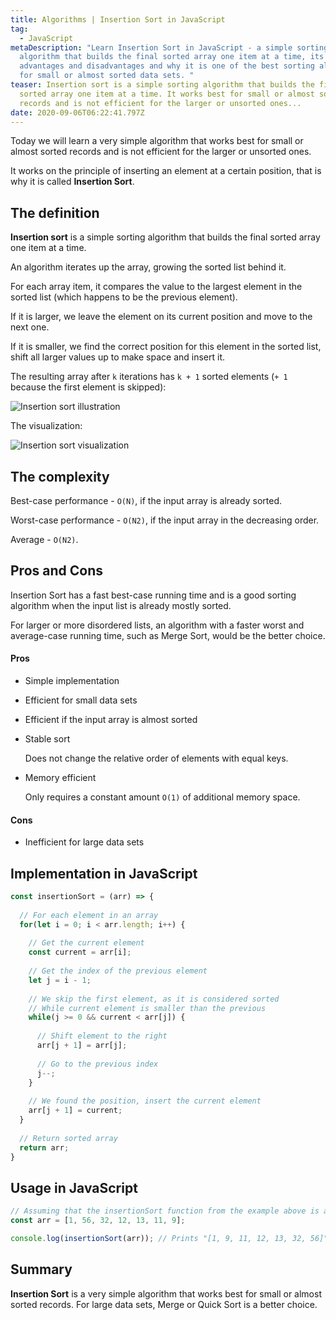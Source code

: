 ```yaml
---
title: Algorithms | Insertion Sort in JavaScript
tag:
  - JavaScript
metaDescription: "Learn Insertion Sort in JavaScript - a simple sorting
  algorithm that builds the final sorted array one item at a time, its
  advantages and disadvantages and why it is one of the best sorting algorithms
  for small or almost sorted data sets. "
teaser: Insertion sort is a simple sorting algorithm that builds the final
  sorted array one item at a time. It works best for small or almost sorted
  records and is not efficient for the larger or unsorted ones...
date: 2020-09-06T06:22:41.797Z
---
```

Today we will learn a very simple algorithm that works best for small or almost sorted records and is not efficient for the larger or unsorted ones.

It works on the principle of inserting an element at a certain position, that is why it is called **Insertion Sort**.

## The definition

**Insertion sort** is a simple sorting algorithm that builds the final sorted array one item at a time.

An algorithm iterates up the array, growing the sorted list behind it.

For each array item, it compares the value to the largest element in the sorted list (which happens to be the previous element).

If it is larger, we leave the element on its current position and move to the next one.

If it is smaller, we find the correct position for this element in the sorted list, shift all larger values up to make space and insert it.

The resulting array after `k` iterations has `k + 1` sorted elements (`+ 1` because the first element is skipped):

![Insertion sort illustration](/img/insertion-sort-example-300px.gif "Insertion sort illustration")

The visualization:

![Insertion sort visualization](/img/insertion_sort_animation.gif "Insertion sort visualization")

## The complexity

Best-case performance - `O(N)`, if the input array is already sorted.

Worst-case performance - `O(N2)`, if the input array in the decreasing order.

Average - `O(N2)`.

## Pros and Cons

Insertion Sort has a fast best-case running time and is a good sorting algorithm when the input list is already mostly sorted. 

For larger or more disordered lists, an algorithm with a faster worst and average-case running time, such as Merge Sort, would be the better choice.

#### Pros

* Simple implementation
* Efficient for small data sets
* Efficient if the input array is almost sorted
* Stable sort

  Does not change the relative order of elements with equal keys.
* Memory efficient

  Only requires a constant amount `O(1)` of additional memory space.

#### Cons

* Inefficient for large data sets

## Implementation in JavaScript

```javascript
const insertionSort = (arr) => {
  
  // For each element in an array
  for(let i = 0; i < arr.length; i++) {
  
    // Get the current element
    const current = arr[i];
    
    // Get the index of the previous element
    let j = i - 1;
    
    // We skip the first element, as it is considered sorted
    // While current element is smaller than the previous
    while(j >= 0 && current < arr[j]) {
    
      // Shift element to the right
      arr[j + 1] = arr[j];
      
      // Go to the previous index
      j--;
    }
    
    // We found the position, insert the current element
    arr[j + 1] = current;
  }
  
  // Return sorted array
  return arr;
}
```

## Usage in JavaScript

```javascript
// Assuming that the insertionSort function from the example above is accessible
const arr = [1, 56, 32, 12, 13, 11, 9];

console.log(insertionSort(arr)); // Prints "[1, 9, 11, 12, 13, 32, 56]"
```

## Summary

**Insertion Sort** is a very simple algorithm that works best for small or almost sorted records. For large data sets, Merge or Quick Sort is a better choice.